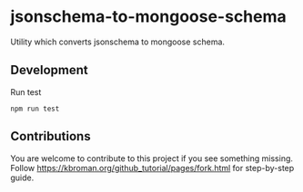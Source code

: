 # jsonschema-to-mongoose-schema
Utility which converts jsonschema to mongoose schema.

## Development
Run test
```shell
npm run test
```

## Contributions
You are welcome to contribute to this project if you see something missing. Follow https://kbroman.org/github_tutorial/pages/fork.html for step-by-step guide.